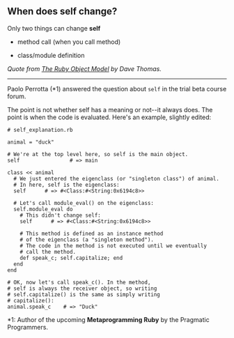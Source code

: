 When does self change?
----------------------

Only two things can change **self**

- method call (when you call method)

- class/module definition

*Quote from [The Ruby Object Model](http://scotland-on-rails.s3.amazonaws.com/2A04_DaveThomas-SOR.mp4) by Dave Thomas.*

---------------

Paolo Perrotta (\*1) answered the question about `self` in the trial beta course forum.

The point is not whether self has a meaning or not--it always does. The point is when the code is evaluated. Here's an example, slightly edited:

	# self_explanation.rb
	
	animal = "duck"
	 
	# We're at the top level here, so self is the main object.
	self                # => main
	 
	class << animal
	  # We just entered the eigenclass (or "singleton class") of animal.
	  # In here, self is the eigenclass:
	  self      # => #<Class:#<String:0x6194c8>>
	 
	  # Let's call module_eval() on the eigenclass:
	  self.module_eval do
	    # This didn't change self:
	    self      # => #<Class:#<String:0x6194c8>>
	 
	    # This method is defined as an instance method
	    # of the eigenclass (a "singleton method").
	    # The code in the method is not executed until we eventually
	    # call the method.
	    def speak_c; self.capitalize; end
	  end
	end
	 
	# OK, now let's call speak_c(). In the method,
	# self is always the receiver object, so writing
	# self.capitalize() is the same as simply writing
	# capitalize():
	animal.speak_c    # => "Duck"


\*1: Author of the upcoming **Metaprogramming Ruby** by the Pragmatic Programmers.

